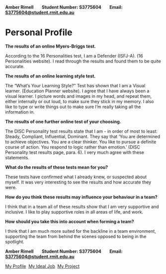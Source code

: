 **Amber Rimell&nbsp;&nbsp;&nbsp;&nbsp;&nbsp;&nbsp;&nbsp;&nbsp;Student Number: S3775604&nbsp;&nbsp;&nbsp;&nbsp;&nbsp;&nbsp;&nbsp;&nbsp;Email: S3775604@student.rmit.edu.au**

# Personal Profile

**The results of an online Myers-Briggs test.**

According to the 16 Personalities test, I am a Defender (ISFJ-A). (16 Personalities website). I read through the results and found them to be quite accurate.

**The results of an online learning style test.**

The “What’s Your Learning Style?” Test has shown that I am a Visual learner. (Education Planner website). I agree that I have always been a visual learner. I picture words and images in my head, and repeat them, either internally or out loud, to make sure they stick in my memory. I also like to type or write things out to make sure I’m really taking all the information in.

**The results of one further online test of your choosing.**

The DISC Personality test results state that I am - in order of most to least: Steady, Compliant, Influential, Dominant. They say that ‘You are determined to achieve objectives. You are a clear thinker. You like to pursue a definite course of action. You respond to logic rather than emotion.’ (DISC Personality test results page, para. 6). I very much agree with these statements.


**What do the results of these tests mean for you?**

These tests have confirmed what I already knew, or suspected about myself. It was very interesting to see the results and how accurate they were.

**How do you think these results may influence your behaviour in a team?**

I think that in a team all of these results show that I am very supportive and inclusive. I like to play supportive roles in all areas of life, and work.

**How should you take this into account when forming a team?**

I think that I am much more suited for the backline in a team environment, supporting the team from behind the scenes opposed to being in the spotlight. 

**Amber Rimell&nbsp;&nbsp;&nbsp;&nbsp;&nbsp;&nbsp;&nbsp;&nbsp;Student Number: S3775604&nbsp;&nbsp;&nbsp;&nbsp;&nbsp;&nbsp;&nbsp;&nbsp;Email: S3775604@student.rmit.edu.au**

[My Profile](https://amberrimell.github.io/introtoitassessment/myprofile) &nbsp;[My Ideal Job](https://amberrimell.github.io/introtoitassessment/myidealjob) &nbsp;[My Project](https://amberrimell.github.io/introtoitassessment/myprojectidea)
